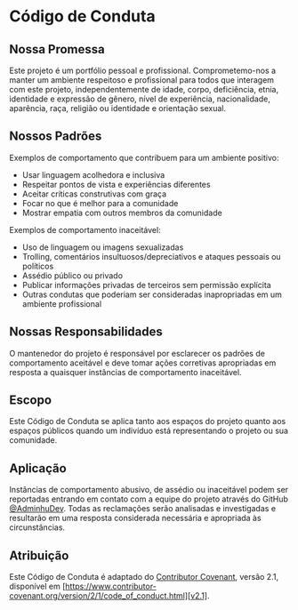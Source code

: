 # Código de Conduta

## Nossa Promessa

Este projeto é um portfólio pessoal e profissional. Comprometemo-nos a manter um ambiente respeitoso e profissional para todos que interagem com este projeto, independentemente de idade, corpo, deficiência, etnia, identidade e expressão de gênero, nível de experiência, nacionalidade, aparência, raça, religião ou identidade e orientação sexual.

## Nossos Padrões

Exemplos de comportamento que contribuem para um ambiente positivo:

* Usar linguagem acolhedora e inclusiva
* Respeitar pontos de vista e experiências diferentes
* Aceitar críticas construtivas com graça
* Focar no que é melhor para a comunidade
* Mostrar empatia com outros membros da comunidade

Exemplos de comportamento inaceitável:

* Uso de linguagem ou imagens sexualizadas
* Trolling, comentários insultuosos/depreciativos e ataques pessoais ou políticos
* Assédio público ou privado
* Publicar informações privadas de terceiros sem permissão explícita
* Outras condutas que poderiam ser consideradas inapropriadas em um ambiente profissional

## Nossas Responsabilidades

O mantenedor do projeto é responsável por esclarecer os padrões de comportamento aceitável e deve tomar ações corretivas apropriadas em resposta a quaisquer instâncias de comportamento inaceitável.

## Escopo

Este Código de Conduta se aplica tanto aos espaços do projeto quanto aos espaços públicos quando um indivíduo está representando o projeto ou sua comunidade.

## Aplicação

Instâncias de comportamento abusivo, de assédio ou inaceitável podem ser reportadas entrando em contato com a equipe do projeto através do GitHub [@AdminhuDev](https://github.com/AdminhuDev). Todas as reclamações serão analisadas e investigadas e resultarão em uma resposta considerada necessária e apropriada às circunstâncias.

## Atribuição

Este Código de Conduta é adaptado do [Contributor Covenant][homepage], versão 2.1, disponível em [https://www.contributor-covenant.org/version/2/1/code_of_conduct.html][v2.1].

[homepage]: https://www.contributor-covenant.org
[v2.1]: https://www.contributor-covenant.org/version/2/1/code_of_conduct.html 